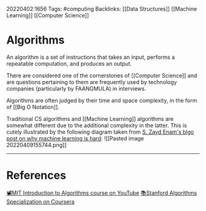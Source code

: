 20220402:1656
Tags: #computing
Backlinks: [[Data Structures]] [[Machine Learning]] [[Computer Science]]
# Algorithms
An algorithm is a set of instructions that takes an input, performs a repeatable computation, and produces an output. 

There are considered one of the cornerstones of [[Computer Science]] and are questions pertaining to them are frequently used by technology companies (particularly by FAANGMULA) in interviews.

Algorithms are often judged by their time and space complexity, in the form of [[Big O Notation]].

Traditional CS algorithms and [[Machine Learning]] algorithms are somewhat different due to the additional complexity in the latter. This is cutely illustrated by the following diagram taken from [S. Zayd Enam's blgo post on why machine learning is hard](https://ai.stanford.edu/~zayd/why-is-machine-learning-hard.html): ![[Pasted image 20220409155744.png]]

---
# References
[📽MIT Introduction to Algorithms course on YouTube](https://www.youtube.com/watch?v=HtSuA80QTyo&list=PLUl4u3cNGP61Oq3tWYp6V_F-5jb5L2iHb)
[📚Stanford Algorithms Specialization on Coursera](https://www.coursera.org/specializations/algorithms)